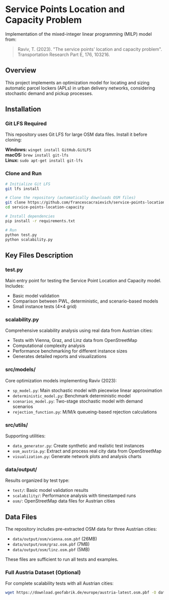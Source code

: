 # Service Points Location and Capacity Problem

Implementation of the mixed-integer linear programming (MILP) model from:
> Raviv, T. (2023). "The service points' location and capacity problem".  
> Transportation Research Part E, 176, 103216.

## Overview

This project implements an optimization model for locating and sizing automatic parcel lockers (APLs) in urban delivery networks, considering stochastic demand and pickup processes.

## Installation

### Git LFS Required

This repository uses Git LFS for large OSM data files. Install it before cloning:

**Windows:** `winget install GitHub.GitLFS`  
**macOS:** `brew install git-lfs`  
**Linux:** `sudo apt-get install git-lfs`

### Clone and Run

```bash
# Initialize Git LFS 
git lfs install

# Clone the repository (automatically downloads OSM files)
git clone https://github.com/francescacraievich/service-points-location-capacity.git
cd service-points-location-capacity

# Install dependencies
pip install -r requirements.txt

# Run 
python test.py          
python scalability.py   
```

## Key Files Description

### test.py
Main entry point for testing the Service Point Location and Capacity model. Includes:
- Basic model validation
- Comparison between PWL, deterministic, and scenario-based models
- Small instance tests (4×4 grid)

### scalability.py
Comprehensive scalability analysis using real data from Austrian cities:
- Tests with Vienna, Graz, and Linz data from OpenStreetMap
- Computational complexity analysis
- Performance benchmarking for different instance sizes
- Generates detailed reports and visualizations

### src/models/
Core optimization models implementing Raviv (2023):
- `sp_model.py`: Main stochastic model with piecewise linear approximation
- `deterministic_model.py`: Benchmark deterministic model
- `scenarios_model.py`: Two-stage stochastic model with demand scenarios
- `rejection_function.py`: M/M/k queueing-based rejection calculations

### src/utils/
Supporting utilities:
- `data_generator.py`: Create synthetic and realistic test instances
- `osm_austria.py`: Extract and process real city data from OpenStreetMap
- `visualization.py`: Generate network plots and analysis charts

### data/output/
Results organized by test type:
- `test/`: Basic model validation results
- `scalability/`: Performance analysis with timestamped runs
- `osm/`: OpenStreetMap data files for Austrian cities

## Data Files

The repository includes pre-extracted OSM data for three Austrian cities:
- `data/output/osm/vienna.osm.pbf` (26MB)
- `data/output/osm/graz.osm.pbf` (7MB)  
- `data/output/osm/linz.osm.pbf` (5MB)

These files are sufficient to run all tests and examples.

### Full Austria Dataset (Optional)
For complete scalability tests with all Austrian cities:
```bash
wget https://download.geofabrik.de/europe/austria-latest.osm.pbf -O data/output/osm/austria-latest.osm.pbf
```